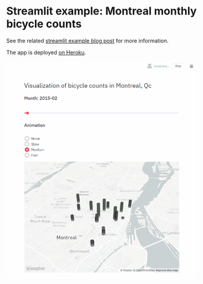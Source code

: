 # Streamlit example: Montreal monthly bicycle counts

See the related [streamlit example blog post](https://davidcaron.dev/streamlit-bicycle-counts-montreal/) for more information.

The app is deployed [on Heroku](https://montreal-bicycles.herokuapp.com).

![Streamlit example](./streamlit.gif)
